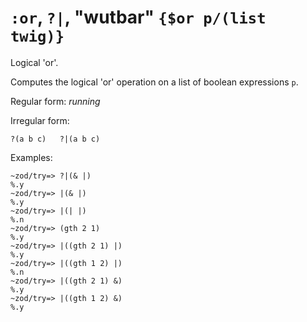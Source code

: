 # `:or`, `?|`, "wutbar" `{$or p/(list twig)}`

Logical 'or'.

Computes the logical 'or' operation on a list of boolean expressions `p`.

Regular form: *running*

Irregular form:

`?(a b c)   ?|(a b c)`

Examples:

    ~zod/try=> ?|(& |)
    %.y
    ~zod/try=> |(& |)
    %.y
    ~zod/try=> |(| |)
    %.n
    ~zod/try=> (gth 2 1)
    %.y
    ~zod/try=> |((gth 2 1) |)
    %.y
    ~zod/try=> |((gth 1 2) |)
    %.n
    ~zod/try=> |((gth 2 1) &)
    %.y
    ~zod/try=> |((gth 1 2) &)
    %.y
